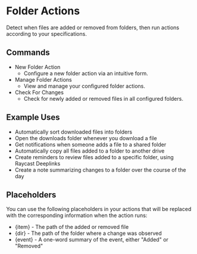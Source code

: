 # Folder Actions

Detect when files are added or removed from folders, then run actions according to your specifications.

## Commands

- New Folder Action
    - Configure a new folder action via an intuitive form.
- Manage Folder Actions
    - View and manage your configured folder actions.
- Check For Changes
    - Check for newly added or removed files in all configured folders.

## Example Uses

- Automatically sort downloaded files into folders
- Open the downloads folder whenever you download a file
- Get notifications when someone adds a file to a shared folder
- Automatically copy all files added to a folder to another drive
- Create reminders to review files added to a specific folder, using Raycast Deeplinks
- Create a note summarizing changes to a folder over the course of the day

## Placeholders

You can use the following placeholders in your actions that will be replaced with the corresponding information when the action runs:

- {item} - The path of the added or removed file
- {dir} - The path of the folder where a change was observed
- {event} - A one-word summary of the event, either "Added" or "Removed"